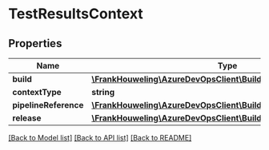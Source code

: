 # TestResultsContext

## Properties
Name | Type | Description | Notes
------------ | ------------- | ------------- | -------------
**build** | [**\FrankHouweling\AzureDevOpsClient\Build\Model\BuildReference**](BuildReference.md) |  | [optional] 
**contextType** | **string** |  | [optional] 
**pipelineReference** | [**\FrankHouweling\AzureDevOpsClient\Build\Model\PipelineReference**](PipelineReference.md) |  | [optional] 
**release** | [**\FrankHouweling\AzureDevOpsClient\Build\Model\ReleaseReference**](ReleaseReference.md) |  | [optional] 

[[Back to Model list]](../README.md#documentation-for-models) [[Back to API list]](../README.md#documentation-for-api-endpoints) [[Back to README]](../README.md)


